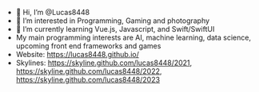 - 👋 Hi, I’m @Lucas8448
- 👀 I’m interested in Programming, Gaming and photography
- 🌱 I’m currently learning Vue.js, Javascript, and Swift/SwiftUI
- My main programming interests are AI, machine learning, data science, upcoming front end frameworks and games
- Website: https://lucas8448.github.io/
- Skylines: https://skyline.github.com/lucas8448/2021, https://skyline.github.com/lucas8448/2022, https://skyline.github.com/lucas8448/2023
